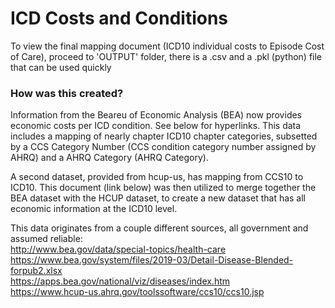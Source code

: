 <h1> <strong> ICD Costs and Conditions </strong> </h1>

To view the final mapping document (ICD10 individual costs to Episode Cost of Care), 
proceed to 'OUTPUT' folder, there is a .csv and a .pkl (python) file that can be used quickly 


<h3> <strong> How was this created? </strong> </h3>


Information from the Beareu of Economic Analysis (BEA) now provides economic costs per ICD condition. See below for hyperlinks. 
This data includes a mapping of nearly chapter ICD10 chapter categories, subsetted by a CCS Category Number (CCS condition category number assigned by AHRQ) and a AHRQ Category (AHRQ Category). 

A second dataset, provided from hcup-us, has mapping from CCS10 to ICD10. This document (link below) was then utilized to merge 
together the BEA dataset with the HCUP dataset, to create a new dataset that has all economic information at the ICD10 level. 


This data originates from a couple different sources, all government and assumed reliable: <br>
http://www.bea.gov/data/special-topics/health-care <br> 
https://www.bea.gov/system/files/2019-03/Detail-Disease-Blended-forpub2.xlsx <br> 
https://apps.bea.gov/national/viz/diseases/index.htm <br> 
https://www.hcup-us.ahrq.gov/toolssoftware/ccs10/ccs10.jsp




